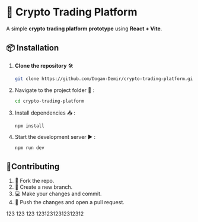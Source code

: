 # 🚀 Crypto Trading Platform

A simple **crypto trading platform prototype** using **React + Vite**.

## 📦 Installation

1. **Clone the repository** 🛠️
   
   ```sh
   git clone https://github.com/Dogan-Demir/crypto-trading-platform.git

3. Navigate to the project folder 📂 :
   
   ```sh
   cd crypto-trading-platform

3. Install dependencies  📥 :
   
   ```sh
   npm install

6. Start the development server ▶️ :
   
   ```sh
   npm run dev


## 👥Contributing

1. 🍴 Fork the repo.
2. 🌿 Create a new branch.
3. 💻 Make your changes and commit.
4. 🚀 Push the changes and open a pull request.


123 123 123
12312312312312312